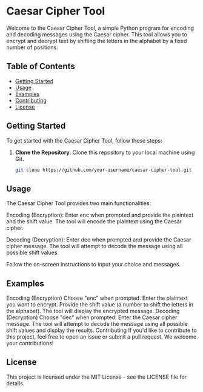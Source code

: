 # Caesar Cipher Tool

Welcome to the Caesar Cipher Tool, a simple Python program for encoding and decoding messages using the Caesar cipher. This tool allows you to encrypt and decrypt text by shifting the letters in the alphabet by a fixed number of positions.

## Table of Contents

- [Getting Started](#getting-started)
- [Usage](#usage)
- [Examples](#examples)
- [Contributing](#contributing)
- [License](#license)

## Getting Started

To get started with the Caesar Cipher Tool, follow these steps:

1. **Clone the Repository**: Clone this repository to your local machine using Git.

   ```sh
   git clone https://github.com/your-username/caesar-cipher-tool.git

## Usage
The Caesar Cipher Tool provides two main functionalities:

Encoding (Encryption): Enter enc when prompted and provide the plaintext and the shift value. The tool will encode the plaintext using the Caesar cipher.

Decoding (Decryption): Enter dec when prompted and provide the Caesar cipher message. The tool will attempt to decode the message using all possible shift values.

Follow the on-screen instructions to input your choice and messages.

## Examples
Encoding (Encryption)
Choose "enc" when prompted.
Enter the plaintext you want to encrypt.
Provide the shift value (a number to shift the letters in the alphabet).
The tool will display the encrypted message.
Decoding (Decryption)
Choose "dec" when prompted.
Enter the Caesar cipher message.
The tool will attempt to decode the message using all possible shift values and display the results.
Contributing
If you'd like to contribute to this project, feel free to open an issue or submit a pull request. We welcome your contributions!

## License
This project is licensed under the MIT License - see the LICENSE file for details.
